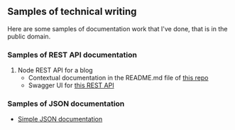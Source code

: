 
## Samples of technical writing

Here are some samples of documentation work that I've done, that is in the public domain.

### Samples of REST API documentation
1. Node REST API for a blog
   - Contextual documentation in the README.md file of [this repo](https://github.com/igor-trimailov/node-rest-api/blob/master/README.md)
   - Swagger UI for [this REST API](https://stark-brushlands-58685.herokuapp.com/api/v1/?fbclid=IwAR0o2XF4g0WLvmdc_3mahMy4f9IjZb1l2cYIROoz_SGRwJdogrI1Z2_Ld3A)

### Samples of JSON documentation
- [Simple JSON documentation](../JSON-documentation)
